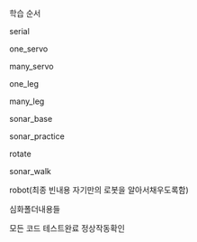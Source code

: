 학습 순서

serial

one_servo

many_servo

one_leg

many_leg

sonar_base

sonar_practice

rotate

sonar_walk

robot(최종 빈내용 자기만의 로봇을 알아서채우도록함)

심화폴더내용들

모든 코드 테스트완료 정상작동확인
